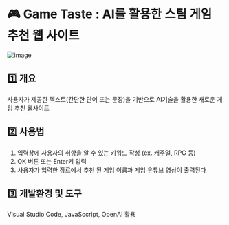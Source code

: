 # 🎮 Game Taste : AI를 활용한 스팀 게임 추천 웹 사이트
![image](https://github.com/heesunc/SteamGameRecommend/assets/112846188/9ace362e-0ddd-4c58-9df9-c42ffaee2abd)

## 1️⃣ 개요
사용자가 제공한 텍스트(간단한 단어 또는 문장)을 기반으로 AI기술을 활용한 새로운 게임 추천 웹사이트

## 2️⃣ 사용법
1. 입력창에 사용자의 취향을 알 수 있는 키워드 작성 (ex. 캐주얼, RPG 등)
2. OK 버튼 또는 Enter키 입력
3. 사용자가 입력한 장르에서 추천 된 게임 이름과 게임 유튜브 영상이 출력된다

## 3️⃣ 개발환경 및 도구
Visual Studio Code, JavaSccript, OpenAI 활용

